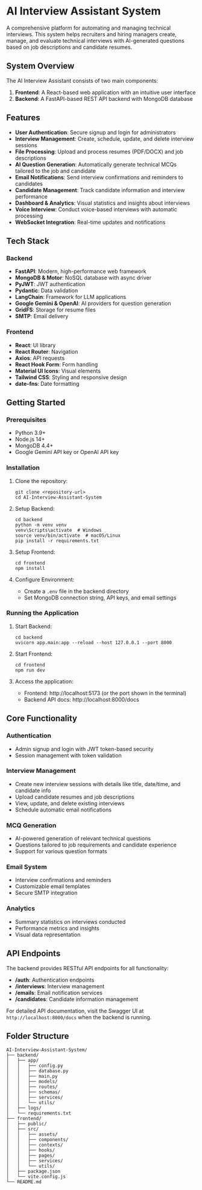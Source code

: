 # AI Interview Assistant System

A comprehensive platform for automating and managing technical interviews. This system helps recruiters and hiring managers create, manage, and evaluate technical interviews with AI-generated questions based on job descriptions and candidate resumes.

## System Overview

The AI Interview Assistant consists of two main components:

1. **Frontend**: A React-based web application with an intuitive user interface
2. **Backend**: A FastAPI-based REST API backend with MongoDB database

## Features

- **User Authentication**: Secure signup and login for administrators
- **Interview Management**: Create, schedule, update, and delete interview sessions
- **File Processing**: Upload and process resumes (PDF/DOCX) and job descriptions
- **AI Question Generation**: Automatically generate technical MCQs tailored to the job and candidate
- **Email Notifications**: Send interview confirmations and reminders to candidates
- **Candidate Management**: Track candidate information and interview performance
- **Dashboard & Analytics**: Visual statistics and insights about interviews
- **Voice Interview**: Conduct voice-based interviews with automatic processing
- **WebSocket Integration**: Real-time updates and notifications

## Tech Stack

### Backend
- **FastAPI**: Modern, high-performance web framework
- **MongoDB & Motor**: NoSQL database with async driver
- **PyJWT**: JWT authentication
- **Pydantic**: Data validation
- **LangChain**: Framework for LLM applications
- **Google Gemini & OpenAI**: AI providers for question generation
- **GridFS**: Storage for resume files
- **SMTP**: Email delivery

### Frontend
- **React**: UI library
- **React Router**: Navigation
- **Axios**: API requests
- **React Hook Form**: Form handling
- **Material UI Icons**: Visual elements
- **Tailwind CSS**: Styling and responsive design
- **date-fns**: Date formatting

## Getting Started

### Prerequisites
- Python 3.9+
- Node.js 14+
- MongoDB 4.4+
- Google Gemini API key or OpenAI API key

### Installation

1. Clone the repository:
   ```
   git clone <repository-url>
   cd AI-Interview-Assistant-System
   ```

2. Setup Backend:
   ```
   cd backend
   python -m venv venv
   venv\Scripts\activate  # Windows
   source venv/bin/activate  # macOS/Linux
   pip install -r requirements.txt
   ```

3. Setup Frontend:
   ```
   cd frontend
   npm install
   ```

4. Configure Environment:
   - Create a `.env` file in the backend directory
   - Set MongoDB connection string, API keys, and email settings

### Running the Application

1. Start Backend:
   ```
   cd backend
   uvicorn app.main:app --reload --host 127.0.0.1 --port 8000
   ```

2. Start Frontend:
   ```
   cd frontend
   npm run dev
   ```

3. Access the application:
   - Frontend: http://localhost:5173 (or the port shown in the terminal)
   - Backend API docs: http://localhost:8000/docs

## Core Functionality

### Authentication
- Admin signup and login with JWT token-based security
- Session management with token validation

### Interview Management
- Create new interview sessions with details like title, date/time, and candidate info
- Upload candidate resumes and job descriptions
- View, update, and delete existing interviews
- Schedule automatic email notifications

### MCQ Generation
- AI-powered generation of relevant technical questions
- Questions tailored to job requirements and candidate experience
- Support for various question formats

### Email System
- Interview confirmations and reminders
- Customizable email templates
- Secure SMTP integration

### Analytics
- Summary statistics on interviews conducted
- Performance metrics and insights
- Visual data representation

## API Endpoints

The backend provides RESTful API endpoints for all functionality:

- **/auth**: Authentication endpoints
- **/interviews**: Interview management
- **/emails**: Email notification services
- **/candidates**: Candidate information management

For detailed API documentation, visit the Swagger UI at `http://localhost:8000/docs` when the backend is running.

## Folder Structure

```
AI-Interview-Assistant-System/
├── backend/
│   ├── app/
│   │   ├── config.py
│   │   ├── database.py
│   │   ├── main.py
│   │   ├── models/
│   │   ├── routes/
│   │   ├── schemas/
│   │   ├── services/
│   │   └── utils/
│   ├── logs/
│   └── requirements.txt
├── frontend/
│   ├── public/
│   ├── src/
│   │   ├── assets/
│   │   ├── components/
│   │   ├── contexts/
│   │   ├── hooks/
│   │   ├── pages/
│   │   ├── services/
│   │   └── utils/
│   ├── package.json
│   └── vite.config.js
└── README.md
